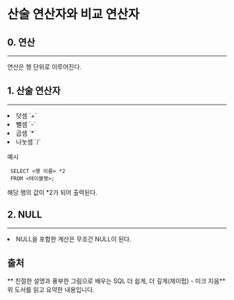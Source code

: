 # 산술 연산자와 비교 연산자
## 0. 연산
----------
연산은 행 단위로 이루어진다.

## 1. 산술 연산자
-----------------
<li> 덧셈  `+`
<li> 뺄셈  `-`
<li> 곱셈  `*`
<li> 나눗셈  `/`

예시

     SELECT <행 이름> *2
     FROM <테이블명>;

해당 행의 값이 *2가 되어 출력된다.

## 2. NULL
---------
<li> NULL을 포함한 계산은 무조건 NULL이 된다.

  ## 출처
 **  친절한 설명과 풍부한 그림으로 배우는 SQL 더 쉽게, 더 깊게(제이펍) - 미크 지음**
   위 도서를 읽고 요약한 내용입니다.
